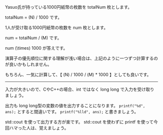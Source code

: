 Yasuo氏が持っている1000円紙幣の枚数を totalNum 枚とします。

totalNum = \(N\) / 1000 です。

1人が受け取る1000円紙幣の枚数を num 枚とします。

num = totalNum / \(M\) です。

num \(\times\) 1000 が答えです。

演算子の優先順位に関する理解が浅い場合は、上記のように一つずつ計算するのが良いかもしれません。

もちろん、一気に計算して、【 \(N\) / 1000 / \(M\) * 1000 】としても良いです。

----
入力が大きいので、CやC++の場合、int ではなく long long で入力を受け取りましょう。

出力も long long型の変数の値を出力することになります。
`printf("%d", ans);` とすると間違いです。 `printf("%lld", ans);` と書きましょう。

std::cout を使って出力する方が楽です。
std::cout を使わずに printf を使って今回ハマった人は、覚えましょう。